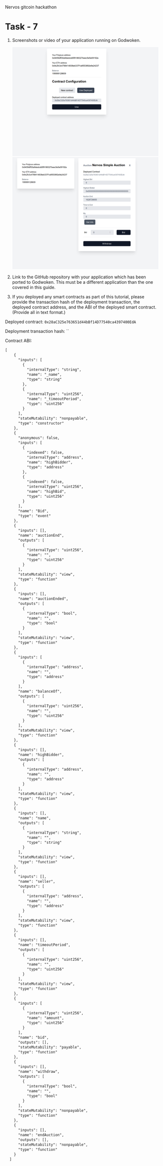Nervos gitcoin hackathon

# Task - 7

1. Screenshots or video of your application running on Godwoken.

   <img src="screen1.png">

   <img src="screen2.png">

2. Link to the GitHub repository with your application which has been ported to Godwoken. This must be a different application than the one covered in this guide.

3. If you deployed any smart contracts as part of this tutorial, please provide the transaction hash of the deployment transaction, the deployed contract address, and the ABI of the deployed smart contract. (Provide all in text format.)

Deployed contract: `0x28aC325e763651d44bBf14D77540ca4397400EdA`

Deployment transaction hash: ``

Contract ABI:

```
[
    {
      "inputs": [
        {
          "internalType": "string",
          "name": "_name",
          "type": "string"
        },
        {
          "internalType": "uint256",
          "name": "_timeoutPeriod",
          "type": "uint256"
        }
      ],
      "stateMutability": "nonpayable",
      "type": "constructor"
    },
    {
      "anonymous": false,
      "inputs": [
        {
          "indexed": false,
          "internalType": "address",
          "name": "highBidder",
          "type": "address"
        },
        {
          "indexed": false,
          "internalType": "uint256",
          "name": "highBid",
          "type": "uint256"
        }
      ],
      "name": "Bid",
      "type": "event"
    },
    {
      "inputs": [],
      "name": "auctionEnd",
      "outputs": [
        {
          "internalType": "uint256",
          "name": "",
          "type": "uint256"
        }
      ],
      "stateMutability": "view",
      "type": "function"
    },
    {
      "inputs": [],
      "name": "auctionEnded",
      "outputs": [
        {
          "internalType": "bool",
          "name": "",
          "type": "bool"
        }
      ],
      "stateMutability": "view",
      "type": "function"
    },
    {
      "inputs": [
        {
          "internalType": "address",
          "name": "",
          "type": "address"
        }
      ],
      "name": "balanceOf",
      "outputs": [
        {
          "internalType": "uint256",
          "name": "",
          "type": "uint256"
        }
      ],
      "stateMutability": "view",
      "type": "function"
    },
    {
      "inputs": [],
      "name": "highBidder",
      "outputs": [
        {
          "internalType": "address",
          "name": "",
          "type": "address"
        }
      ],
      "stateMutability": "view",
      "type": "function"
    },
    {
      "inputs": [],
      "name": "name",
      "outputs": [
        {
          "internalType": "string",
          "name": "",
          "type": "string"
        }
      ],
      "stateMutability": "view",
      "type": "function"
    },
    {
      "inputs": [],
      "name": "seller",
      "outputs": [
        {
          "internalType": "address",
          "name": "",
          "type": "address"
        }
      ],
      "stateMutability": "view",
      "type": "function"
    },
    {
      "inputs": [],
      "name": "timeoutPeriod",
      "outputs": [
        {
          "internalType": "uint256",
          "name": "",
          "type": "uint256"
        }
      ],
      "stateMutability": "view",
      "type": "function"
    },
    {
      "inputs": [
        {
          "internalType": "uint256",
          "name": "amount",
          "type": "uint256"
        }
      ],
      "name": "bid",
      "outputs": [],
      "stateMutability": "payable",
      "type": "function"
    },
    {
      "inputs": [],
      "name": "withdraw",
      "outputs": [
        {
          "internalType": "bool",
          "name": "",
          "type": "bool"
        }
      ],
      "stateMutability": "nonpayable",
      "type": "function"
    },
    {
      "inputs": [],
      "name": "endAuction",
      "outputs": [],
      "stateMutability": "nonpayable",
      "type": "function"
    }
  ]

```
